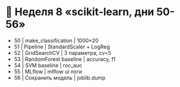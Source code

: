 # 📅 Неделя 8 «scikit-learn, дни 50-56»
- 50 | make_classification | 1000×20
- 51 | Pipeline | StandardScaler + LogReg
- 52 | GridSearchCV | 3 параметра, cv=5
- 53 | RandomForest baseline | accuracy, f1
- 54 | SVM baseline | roc_auc
- 55 | MLflow | mlflow ui логи
- 56 | Сохранить модель | joblib.dump
